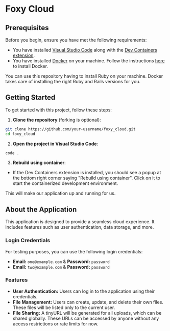 # Foxy Cloud

## Prerequisites

Before you begin, ensure you have met the following requirements:
- You have installed [Visual Studio Code](https://code.visualstudio.com/) along with the [Dev Containers extension](https://marketplace.visualstudio.com/items?itemName=ms-vscode-remote.remote-containers).
- You have installed [Docker](https://www.docker.com/get-started) on your machine. Follow the instructions [here](https://docs.docker.com/get-docker/) to install Docker.

You can use this repository having to install Ruby on your machine. Docker takes care of installing the right Ruby and Rails versions for you.

## Getting Started

To get started with this project, follow these steps:

1. **Clone the repository** (forking is optional):
  ```sh
  git clone https://github.com/your-username/foxy_cloud.git
  cd foxy_cloud
  ```

2. **Open the project in Visual Studio Code**:
  ```sh
  code .
  ```

3. **Rebuild using container**:
  - If the Dev Containers extension is installed, you should see a popup at the bottom right corner saying "Rebuild using container". Click on it to start the containerized development environment.

This will make our application up and running for us.

## About the Application

This application is designed to provide a seamless cloud experience. It includes features such as user authentication, data storage, and more.

### Login Credentials

For testing purposes, you can use the following login credentials:

- **Email:** `one@example.com` & **Password:** `password`
- **Email:** `two@example.com` & **Password:** `password`

### Features

- **User Authentication:** Users can log in to the application using their credentials.
- **File Management:** Users can create, update, and delete their own files. These files will be listed only to the current user.
- **File Sharing:** A tinyURL will be generated for all uploads, which can be shared globally. These URLs can be accessed by anyone without any access restrictions or rate limits for now.